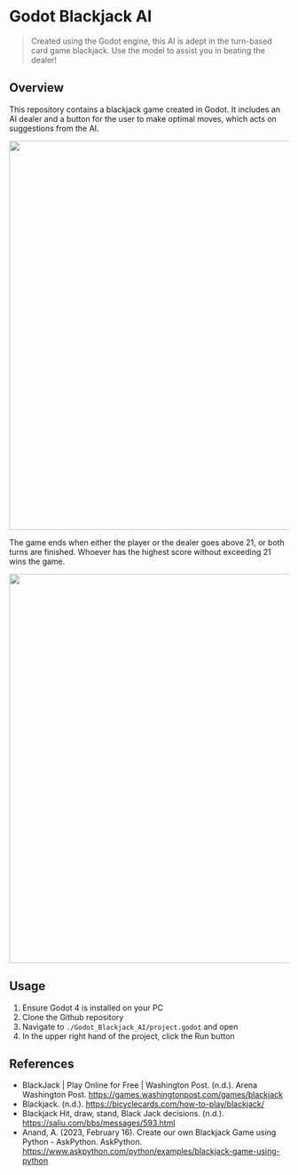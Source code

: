# Godot Blackjack AI
>Created using the Godot engine, this AI is adept in the turn-based card game blackjack. Use the model to assist you in beating the dealer!

## Overview
This repository contains a blackjack game created in Godot. It includes an AI dealer and a button for the user to make optimal moves, which acts on suggestions from the AI.

<img src="https://github.com/COMP359/Godot-Blackjack-AI/assets/123119277/d373507f-0fa3-47c7-a668-8496e269a616" width="700">

The game ends when either the player or the dealer goes above 21, or both turns are finished. Whoever has the highest score without exceeding 21 wins the game.

<img src="https://github.com/COMP359/Godot-Blackjack-AI/assets/123119277/4bcd48b2-b2ca-40d8-a899-e01f1bb8de0b" width="700">

## Usage
1) Ensure Godot 4 is installed on your PC
2) Clone the Github repository
3) Navigate to `./Godot_Blackjack_AI/project.godot` and open
4) In the upper right hand of the project, click the Run button

## References
- BlackJack | Play Online for Free | Washington Post. (n.d.). Arena Washington Post. https://games.washingtonpost.com/games/blackjack
- Blackjack. (n.d.). https://bicyclecards.com/how-to-play/blackjack/
- Blackjack Hit, draw, stand, Black Jack decisions. (n.d.). https://saliu.com/bbs/messages/593.html
- Anand, A. (2023, February 16). Create our own Blackjack Game using Python - AskPython. AskPython. https://www.askpython.com/python/examples/blackjack-game-using-python
